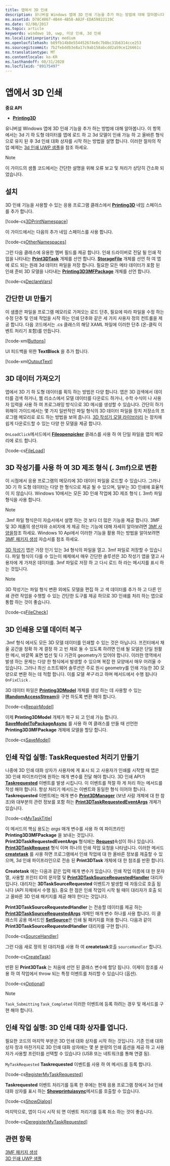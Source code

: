 ```yaml
---
title: 앱에서 3D 인쇄
description: 유니버설 Windows 앱에 3D 인쇄 기능을 추가 하는 방법에 대해 알아봅니다. 이 항목에서는 3D 모델이 인쇄 가능 하 고 올바른 형식이 되도록 한 후 3D 인쇄 대화 상자를 시작 하는 방법을 설명 합니다.
ms.assetid: D78C4867-4B44-4B58-A82F-EDA59822119C
ms.date: 02/08/2017
ms.topic: article
keywords: windows 10, uwp, 이상 인쇄, 3d 인쇄
ms.localizationpriority: medium
ms.openlocfilehash: b89fb14b8e554452674e0c7b0bc31b6314cce253
ms.sourcegitcommit: 7b2febddb3e8a17c9ab158abcdd2a59ce126661c
ms.translationtype: MT
ms.contentlocale: ko-KR
ms.lasthandoff: 08/31/2020
ms.locfileid: "89175497"
---
```

# <a name="3d-printing-from-your-app"></a>앱에서 3D 인쇄

**중요 API**

-   [**Printing3D**](/uwp/api/Windows.Graphics.Printing3D)

유니버설 Windows 앱에 3D 인쇄 기능을 추가 하는 방법에 대해 알아봅니다. 이 항목에서는 3d 기 하 도형 데이터를 앱에 로드 하 고 3d 모델이 인쇄 가능 하 고 올바른 형식으로 유지 된 후 3d 인쇄 대화 상자를 시작 하는 방법을 설명 합니다. 이러한 절차의 작업 예제는 [3d 인쇄 UWP 샘플](https://github.com/Microsoft/Windows-universal-samples/tree/master/Samples/3DPrinting)을 참조 하세요.

> [!NOTE]
> 이 가이드의 샘플 코드에서는 간단한 설명을 위해 오류 보고 및 처리가 상당히 간소화 되었습니다.

## <a name="setup"></a>설치


3D 인쇄 기능을 사용할 수 있는 응용 프로그램 클래스에서 [**Printing3D**](/uwp/api/Windows.Graphics.Printing3D) 네임 스페이스를 추가 합니다.

[!code-cs[3DPrintNamespace](./code/3dprinthowto/cs/MainPage.xaml.cs#Snippet3DPrintNamespace)]

이 가이드에서는 다음의 추가 네임 스페이스를 사용 합니다.

[!code-cs[OtherNamespaces](./code/3dprinthowto/cs/MainPage.xaml.cs#SnippetOtherNamespaces)]

그런 다음 클래스에 유용한 멤버 필드를 제공 합니다. 인쇄 드라이버로 전달 될 인쇄 작업을 나타내는 [**Print3DTask**](/uwp/api/Windows.Graphics.Printing3D.Print3DTask) 개체를 선언 합니다. [**StorageFile**](/uwp/api/Windows.Storage.StorageFile) 개체를 선언 하 여 앱에 로드 되는 원래 3d 데이터 파일을 저장 합니다. 필요한 모든 메타 데이터가 포함 된 인쇄 준비 3D 모델을 나타내는 [**Printing3D3MFPackage**](/uwp/api/Windows.Graphics.Printing3D.Printing3D3MFPackage) 개체를 선언 합니다.

[!code-cs[DeclareVars](./code/3dprinthowto/cs/MainPage.xaml.cs#SnippetDeclareVars)]

## <a name="create-a-simple-ui"></a>간단한 UI 만들기

이 샘플은 파일을 프로그램 메모리로 가져오는 로드 단추, 필요에 따라 파일을 수정 하는 수정 단추 및 인쇄 작업을 시작 하는 인쇄 단추와 같은 세 가지 사용자 정의 컨트롤을 제공 합니다. 다음 코드에서는 .cs 클래스의 해당 XAML 파일에 이러한 단추 (온-클릭 이벤트 처리기 포함)를 만듭니다.

[!code-xml[Buttons](./code/3dprinthowto/cs/MainPage.xaml#SnippetButtons)]

UI 피드백을 위한 **TextBlock** 을 추가 합니다.

[!code-xml[OutputText](./code/3dprinthowto/cs/MainPage.xaml#SnippetOutputText)]



## <a name="get-the-3d-data"></a>3D 데이터 가져오기


앱에서 3D 기 하 도형 데이터를 획득 하는 방법은 다양 합니다. 앱은 3D 검색에서 데이터를 검색 하거나, 웹 리소스에서 모델 데이터를 다운로드 하거나, 수학 수식이 나 사용자 입력을 사용 하 여 프로그래밍 방식으로 3D 메시를 생성할 수 있습니다. 간단히 하기 위해이 가이드에서는 몇 가지 일반적인 파일 형식의 3D 데이터 파일을 장치 저장소의 프로그램 메모리로 로드 하는 방법을 보여 줍니다. [3D 작성기 모델 라이브러리](https://developer.microsoft.com/windows/hardware/3d-print/windows-3d-printing) 는 장치에 쉽게 다운로드할 수 있는 다양 한 모델을 제공 합니다.

`OnLoadClick`메서드에서 [**Fileopenpicker**](/uwp/api/Windows.Storage.Pickers.FileOpenPicker) 클래스를 사용 하 여 단일 파일을 앱의 메모리에 로드 합니다.

[!code-cs[FileLoad](./code/3dprinthowto/cs/MainPage.xaml.cs#SnippetFileLoad)]

## <a name="use-3d-builder-to-convert-to-3d-manufacturing-format-3mf"></a>3D 작성기를 사용 하 여 3D 제조 형식 (. 3mf)으로 변환

이 시점에서 응용 프로그램의 메모리에 3D 데이터 파일을 로드할 수 있습니다. 그러나 3D 기 하 도형 데이터는 다양 한 형식으로 제공 될 수 있으며, 일부는 3D 인쇄에 효율적이 지 않습니다. Windows 10에서는 모든 3D 인쇄 작업에 3D 제조 형식 (. 3mf) 파일 형식을 사용 합니다.

> [!NOTE]  
> .3mf 파일 형식은이 자습서에서 설명 하는 것 보다 더 많은 기능을 제공 합니다. 3MF 및 3D 제품의 생산자와 소비자에 게 제공 하는 기능에 대해 자세히 알아보려면 [3Mf 사양을](https://3mf.io/what-is-3mf/3mf-specification/)참조 하세요. Windows 10 Api에서 이러한 기능을 활용 하는 방법을 알아보려면 [3MF 패키지 생성](./generate-3mf.md) 자습서를 참조 하세요.

[3D 작성기](https://www.microsoft.com/store/apps/3d-builder/9wzdncrfj3t6) 앱은 가장 인기 있는 3d 형식의 파일을 열고. 3mf 파일로 저장할 수 있습니다. 파일 형식이 다를 수 있는이 예제에서 매우 간단한 솔루션은 3D 작성기 앱을 열고 사용자에 게 가져온 데이터를. 3mf 파일로 저장 하 고 다시 로드 하 라는 메시지를 표시 하는 것입니다.

> [!NOTE]  
> 3D 작성기는 파일 형식 변환 외에도 모델을 편집 하 고 색 데이터를 추가 하 고 다른 인쇄 관련 작업을 수행할 수 있는 간단한 도구를 제공 하므로 3D 인쇄를 처리 하는 앱으로 통합 하는 것이 좋습니다.

[!code-cs[FileCheck](./code/3dprinthowto/cs/MainPage.xaml.cs#SnippetFileCheck)]

## <a name="repair-model-data-for-3d-printing"></a>3D 인쇄용 모델 데이터 복구

.3mf 형식 에서도 모든 3D 모델 데이터를 인쇄할 수 있는 것은 아닙니다. 프린터에서 채울 공간을 정확 하 게 결정 하 고 빈 채로 둘 수 있도록 하려면 인쇄 될 모델은 단일 원활한 메시, 바깥쪽 표면 법선 및 다 기관의 geometry가 있어야 합니다. 이러한 영역에서 발생 하는 문제는 다양 한 형식에서 발생할 수 있으며 복잡 한 모양에서 매우 어려울 수 있습니다. 그러나 최신 소프트웨어 솔루션은 주로 원시 geometry를 인쇄 가능한 3D 모양으로 변환 하는 데 적합 합니다. 이를 모델 *복구* 라고 하며 메서드에서 수행 됩니다 `OnFixClick` .

3D 데이터 파일은 [**Printing3DModel**](/uwp/api/Windows.Graphics.Printing3D.Printing3DModel) 개체를 생성 하는 데 사용할 수 있는 [**IRandomAccessStream**](/uwp/api/Windows.Storage.Streams.IRandomAccessStream)을 구현 하도록 변환 해야 합니다.

[!code-cs[RepairModel](./code/3dprinthowto/cs/MainPage.xaml.cs#SnippetRepairModel)]

이제 **Printing3DModel** 개체가 복구 되 고 인쇄 가능 합니다. [**SaveModelToPackageAsync**](/uwp/api/windows.graphics.printing3d.printing3d3mfpackage.savemodeltopackageasync) 를 사용 하 여 클래스를 만들 때 선언한 **Printing3D3MFPackage** 개체에 모델을 할당 합니다.

[!code-cs[SaveModel](./code/3dprinthowto/cs/MainPage.xaml.cs#SnippetSaveModel)]

## <a name="execute-printing-task-create-a-taskrequested-handler"></a>인쇄 작업 실행: TaskRequested 처리기 만들기


나중에 3D 인쇄 대화 상자가 사용자에 게 표시 되 고 사용자가 인쇄를 시작할 때 앱은 3D 인쇄 파이프라인에 원하는 매개 변수를 전달 해야 합니다. 3D 인쇄 API가 **[Taskrequested](/uwp/api/Windows.Graphics.Printing3D.Print3DManager.TaskRequested)** 이벤트를 발생 시킵니다. 이 이벤트를 적절 하 게 처리 하는 메서드를 작성 해야 합니다. 항상 처리기 메서드는 이벤트와 동일한 형식 이어야 합니다. **Taskrequested** 이벤트에는 매개 변수 [**Print3DManager**](/uwp/api/Windows.Graphics.Printing3D.Print3DManager) (보낸 사람 개체에 대 한 참조)와 대부분의 관련 정보를 포함 하는 [**Print3DTaskRequestedEventArgs**](/uwp/api/Windows.Graphics.Printing3D.Print3DTaskRequestedEventArgs) 개체가 있습니다.

[!code-cs[MyTaskTitle](./code/3dprinthowto/cs/MainPage.xaml.cs#SnippetMyTaskTitle)]

이 메서드의 핵심 용도는 *args* 매개 변수를 사용 하 여 파이프라인 **Printing3D3MFPackage** 을 보내는 것입니다. **Print3DTaskRequestedEventArgs** 형식에는 [**Request**](/uwp/api/windows.graphics.printing3d.print3dtaskrequestedeventargs.request)속성이 하나 있습니다. [**Print3DTaskRequest**](/uwp/api/Windows.Graphics.Printing3D.Print3DTaskRequest) 형식 이며 하나의 인쇄 작업 요청을 나타냅니다. 이러한 메서드 [**createtask**](/uwp/api/windows.graphics.printing3d.print3dtaskrequest.createtask) 를 사용 하면 프로그램에서 인쇄 작업에 대 한 올바른 정보를 제출할 수 있으며, 3d 인쇄 파이프라인으로 전송 된 **Print3DTask** 개체에 대 한 참조를 반환 합니다.

**Createtask** 에는 다음과 같은 입력 매개 변수가 있습니다. 인쇄 작업 이름에 대 한 문자열, 사용할 프린터 ID의 문자열 및 [**Print3DTaskSourceRequestedHandler**](/uwp/api/windows.graphics.printing3d.print3dtasksourcerequestedhandler) 대리자입니다. 대리자는 **3DTaskSourceRequested** 이벤트가 발생할 때 자동으로 호출 됩니다 (API 자체에서 수행 됨). 중요 한 점은 인쇄 작업이 시작 될 때이 대리자가 호출 되 고 올바른 3D 인쇄 패키지를 제공 해야 한다는 것입니다.

**Print3DTaskSourceRequestedHandler** 는 전송할 데이터를 제공 하는 [**Print3DTaskSourceRequestedArgs**](/uwp/api/Windows.Graphics.Printing3D.Print3DTaskSourceRequestedArgs) 개체인 매개 변수 하나를 사용 합니다. 이 클래스의 공용 메서드인 [**SetSource**](/uwp/api/windows.graphics.printing3d.print3dtasksourcerequestedargs.setsource)은 인쇄 될 패키지를 허용 합니다. 다음과 같이 **Print3DTaskSourceRequestedHandler** 대리자를 구현 합니다.

[!code-cs[SourceHandler](./code/3dprinthowto/cs/MainPage.xaml.cs#SnippetSourceHandler)]

그런 다음 새로 정의 된 대리자를 사용 하 여 **createtask**호출 `sourceHandler` 합니다.

[!code-cs[CreateTask](./code/3dprinthowto/cs/MainPage.xaml.cs#SnippetCreateTask)]

반환 된 **Print3DTask** 는 처음에 선언 된 클래스 변수에 할당 됩니다. 이제이 참조를 사용 하 여 작업에서 throw 되는 특정 이벤트를 처리할 수 있습니다 (옵션).

[!code-cs[Optional](./code/3dprinthowto/cs/MainPage.xaml.cs#SnippetOptional)]

> [!NOTE]  
> `Task_Submitting` `Task_Completed` 이러한 이벤트에 등록 하려는 경우 및 메서드를 구현 해야 합니다.

## <a name="execute-printing-task-open-3d-print-dialog"></a>인쇄 작업 실행: 3D 인쇄 대화 상자를 엽니다.


필요한 코드의 마지막 부분은 3D 인쇄 대화 상자를 시작 하는 것입니다. 기존 인쇄 대화 상자 창과 마찬가지로 3D 인쇄 대화 상자에는 몇 분 분량의 인쇄 옵션을 제공 하 고 사용자가 사용할 프린터를 선택할 수 있습니다 (USB 또는 네트워크를 통해 연결 됨).

`MyTaskRequested` **Taskrequested** 이벤트를 사용 하 여 메서드를 등록 합니다.

[!code-cs[RegisterMyTaskRequested](./code/3dprinthowto/cs/MainPage.xaml.cs#SnippetRegisterMyTaskRequested)]

**Taskrequested** 이벤트 처리기를 등록 한 후에는 현재 응용 프로그램 창에서 3d 인쇄 대화 상자를 표시 하는 [**Showprintuiasync**](/uwp/api/windows.graphics.printing3d.print3dmanager.showprintuiasync)메서드를 호출할 수 있습니다.

[!code-cs[ShowDialog](./code/3dprinthowto/cs/MainPage.xaml.cs#SnippetShowDialog)]

마지막으로, 앱이 다시 시작 되 면 이벤트 처리기를 등록 취소 하는 것이 좋습니다.  

[!code-cs[DeregisterMyTaskRequested](./code/3dprinthowto/cs/MainPage.xaml.cs#SnippetDeregisterMyTaskRequested)]

## <a name="related-topics"></a>관련 항목

[3MF 패키지 생성](./generate-3mf.md)  
[3D 인쇄 UWP 샘플](https://github.com/Microsoft/Windows-universal-samples/tree/master/Samples/3DPrinting)
 

 